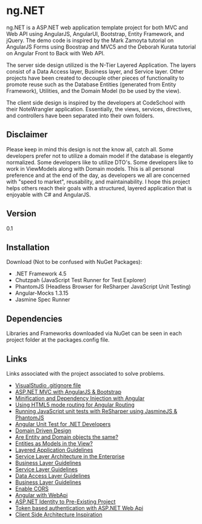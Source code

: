 ng.NET
=========
ng.NET is a ASP.NET web application template project for both MVC and Web API using AngularJS, AngularUI, Bootstrap, Entity Framework, and jQuery. The demo code is inspired by the Mark Zamoyta tutorial on AngularJS Forms using Boostrap and MVC5 and the Deborah Kurata tutorial on Angular Front to Back with Web API.

The server side design utilized is the N-Tier Layered Application. The layers consist of a Data Access layer, Business layer, and Service layer. Other projects have been created to decouple other pieces of functionality to promote reuse such as the Database Entities (generated from Entity Framework), Utilities, and the Domain Model (to be used by the view).

The client side design is inspired by the developers at CodeSchool with their NoteWrangler application. Essentially, the views, services, directives, and controllers have been separated into their own folders.

Disclaimer
-----------
Please keep in mind this design is not the know all, catch all. Some developers prefer not to utilize a domain model if the database is elegantly normalized. Some developers like to utilize DTO's. Some developers like to work in ViewModels along with Domain models. This is all personal preference and at the end of the day, as developers we all are concerned with "speed to market", reusability, and maintainability. I hope this project helps others reach their goals with a structured, layered application that is enjoyable with C# and AngularJS. 

Version
----
0.1

Installation
--------------
Download (Not to be confused with NuGet Packages):

* .NET Framework 4.5
* Chutzpah (JavaScript Test Runner for Test Explorer)
* PhantomJS (Headless Browser for ReSharper JavaScript Unit Testing)
* Angular-Mocks 1.3.15
* Jasmine Spec Runner

Dependencies
----
Libraries and Frameworks downloaded via NuGet can be seen in each project folder at the packages.config file.
 
Links
----
Links associated with the project associated to solve problems.

* [VisualStudio .gitignore file](https://github.com/github/gitignore/blob/master/VisualStudio.gitignore)
* [ASP.NET MVC with AngularJS & Bootstrap](http://www.pluralsight.com/courses/angularjs-forms-bootstrap-mvc5)
* [Minification and Dependency Injection with Angular](https://docs.angularjs.org/tutorial/step_05)
* [Using HTML5 mode routing for Angular Routing](https://docs.angularjs.org/error/$location/nobase)
* [Running JavaScript unit tests with ReSharper using JasmineJS & PhantomJS](https://blogs.endjin.com/2014/09/unit-testing-angularjs-with-visual-studio-resharper-and-teamcity/)
* [Angular Unit Test for .NET Developers](http://www.pluralsight.com/courses/angularjs-dotnet-developers)
* [Domain Driven Design](https://msdn.microsoft.com/en-us/magazine/dn342868.aspx)
* [Are Entity and Domain objects the same?](http://stackoverflow.com/questions/26739006/should-entities-in-domain-driven-design-and-entity-framework-be-the-same)
* [Entities as Models in the View?](http://programmers.stackexchange.com/questions/257507/should-an-asp-net-mvc-application-directly-use-entity-framework-as-the-model)
* [Layered Application Guidelines](https://msdn.microsoft.com/en-us/library/ee658109.aspx)
* [Service Layer Architecture in the Enterprise](http://martinfowler.com/eaaCatalog/serviceLayer.html)
* [Business Layer Guidelines](https://msdn.microsoft.com/en-us/library/ee658103.aspx)
* [Service Layer Guidelines](https://msdn.microsoft.com/en-us/library/ee658090.aspx)
* [Data Access Layer Guidelines](https://msdn.microsoft.com/en-us/library/ee658127.aspx)
* [Business Layer Guidelines](https://msdn.microsoft.com/en-us/library/aa581779.aspx)
* [Enable CORS](https://github.com/bigfont/webapi-cors)
* [Angular with WebApi](http://www.pluralsight.com/courses/angular-web-api-front-back)
* [ASP.NET Identity to Pre-Existing Project](http://httpjunkie.com/2013/311/adding-mvc-5-identity-to-an-existing-project/)
* [Token based authentication with ASP.NET Web Api](http://bitoftech.net/2014/06/01/token-based-authentication-asp-net-web-api-2-owin-asp-net-identity/)
* [Client Side Architecture Inspiration](https://github.com/codeschool/NoteWrangler)